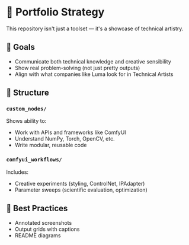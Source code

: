 # 🧠 Portfolio Strategy

This repository isn't just a toolset — it's a showcase of technical artistry.

## 🎯 Goals
- Communicate both technical knowledge and creative sensibility
- Show real problem-solving (not just pretty outputs)
- Align with what companies like Luma look for in Technical Artists

## 🧰 Structure

### `custom_nodes/`
Shows ability to:
- Work with APIs and frameworks like ComfyUI
- Understand NumPy, Torch, OpenCV, etc.
- Write modular, reusable code

### `comfyui_workflows/`
Includes:
- Creative experiments (styling, ControlNet, IPAdapter)
- Parameter sweeps (scientific evaluation, optimization)

## 📸 Best Practices
- Annotated screenshots
- Output grids with captions
- README diagrams

